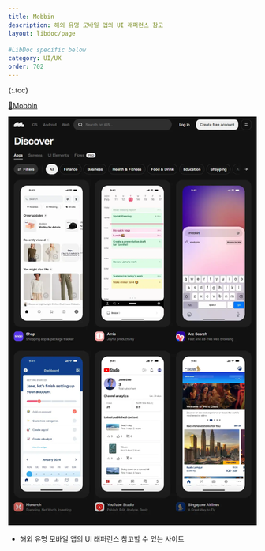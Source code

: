 ```yaml
---
title: Mobbin
description: 해외 유명 모바일 앱의 UI 래퍼런스 참고
layout: libdoc/page

#LibDoc specific below
category: UI/UX
order: 702
---
```

{:.toc}

[🔗Mobbin](https://mobbin.com/)

![](/assets/uiux/UIUX_702_mobbin/UIUX_702_mobbin.webp)

* 해외 유명 모바일 앱의 UI 래퍼런스 참고할 수 있는 사이트